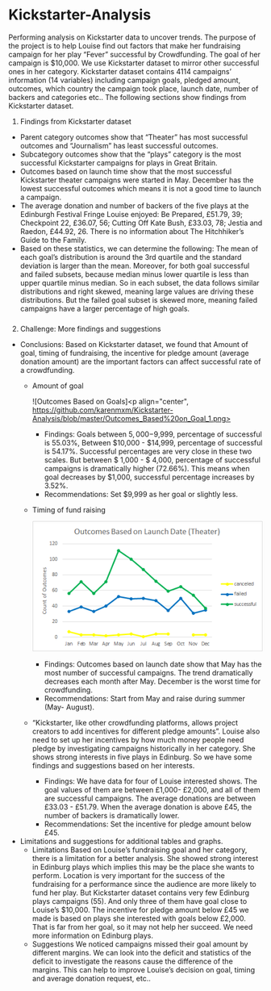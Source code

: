 # Kickstarter-Analysis
Performing analysis on Kickstarter data to uncover trends.
The purpose of the project is to help Louise find out factors that make her fundraising campaign for her play “Fever” successful by Crowdfunding. The goal of her campaign is $10,000. We use Kickstarter dataset to mirror other successful ones in her category. Kickstarter dataset contains 4114 campaigns’ information (14 variables) including campaign goals, pledged amount, outcomes, which country the campaign took place, launch date, number of backers and categories etc.. The following sections show findings from Kickstarter dataset.
1. Findings from Kickstarter dataset
* Parent category outcomes show that “Theater” has most successful outcomes and “Journalism” has least successful outcomes.
* Subcategory outcomes show that the “plays” category is the most successful Kickstarter campaigns for plays in Great Britain.
* Outcomes based on launch time show that the most successful Kickstarter theater campaigns were started in May. December has the lowest successful outcomes which means it is not a good time to launch a campaign.
* The average donation and number of backers of the five plays at the Edinburgh Festival Fringe Louise enjoyed: Be Prepared, £51.79, 39; Checkpoint 22, £36.07, 56; Cutting Off Kate Bush, £33.03, 78; Jestia and Raedon, £44.92, 26. There is no information about The Hitchhiker’s Guide to the Family. 
* Based on these statistics, we can determine the following: 
The mean of each goal’s distribution is around the 3rd quartile and the standard deviation is larger than the mean. Moreover, for both goal successful and failed subsets, because median minus lower quartile is less than upper quartile minus median. So in each subset, the data follows similar distributions and right skewed, meaning large values are driving these distributions. But the failed goal subset is skewed more, meaning failed campaigns have a larger percentage of high goals.
###
2. Challenge:
More findings and suggestions
- Conclusions: Based on Kickstarter dataset, we found that Amount of goal, timing of fundraising, the incentive for pledge amount (average donation amount) are the important factors can affect successful rate of a crowdfunding.
  - Amount of goal
  
    ![Outcomes Based on Goals]<p align="center", https://github.com/karenmxm/Kickstarter-Analysis/blob/master/Outcomes_Based%20on_Goal_1.png>
    - Findings: Goals between $5,000-$9,999, percentage of successful is 55.03%, Between $10,000 - $14,999, percentage of successful is 54.17%. Successful percentages are very close in these two scales. But between $ 1,000 - $ 4,000, percentage of successful campaigns is dramatically higher (72.66%). This means when goal decreases by $1,000, successful percentage increases by 3.52%. 
    - Recommendations: Set $9,999 as her goal or slightly less.
   
  - Timing of fund raising
  
      ![Outcomes Based on Launch Date](https://github.com/karenmxm/Kickstarter-Analysis/blob/master/Outcomes_Based%20on_Launch%20Date.png)
    - Findings: Outcomes based on launch date show that May has the most number of successful campaigns. The trend dramatically decreases each month after May. December is the worst time for crowdfunding.
    - Recommendations: Start from May and raise during summer (May- August).

  - “Kickstarter, like other crowdfunding platforms, allows project creators to add incentives for different pledge amounts”. Louise also need to set up her incentives by how much money people need pledge by investigating campaigns historically in her category. She shows strong interests in five plays in Edinburg. So we have some findings and suggestions based on her interests.
    - Findings: We have data for four of Louise interested shows. The goal values of them are between £1,000- £2,000, and all of them are successful campaigns. The average donations are between £33.03 - £51.79. When the average donation is above £45, the number of backers is dramatically lower. 
    - Recommendations: Set the incentive for pledge amount below £45.
- Limitations and suggestions for additional tables and graphs.
  - Limitations
Based on Louise’s fundraising goal and her category, there is a limitation for a better analysis. She showed strong interest in Edinburg plays which implies this may be the place she wants to perform. Location is very important for the success of the fundraising for a performance since the audience are more likely to fund her play. But Kickstarter dataset contains very few Edinburg plays campaigns (55). And only three of them have goal close to Louise’s $10,000. The incentive for pledge amount below £45 we made is based on plays she interested with goals below £2,000. That is far from her goal, so it may not help her succeed. We need more information on Edinburg plays.
  - Suggestions
We noticed campaigns missed their goal amount by different margins. We can look into the deficit and statistics of the deficit to investigate the reasons cause the difference of the margins. This can help to improve Louise’s decision on goal, timing and average donation request, etc..  
